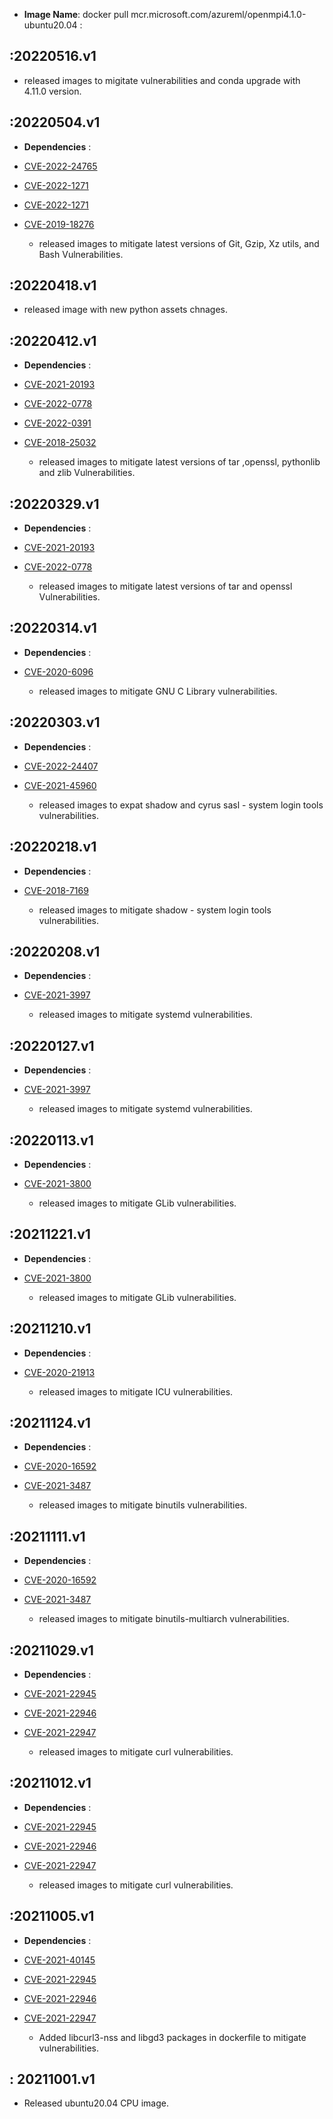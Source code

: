 -  **Image Name**: docker pull mcr.microsoft.com/azureml/openmpi4.1.0-ubuntu20.04 :

:20220516.v1
------------------- 

- released images to migitate vulnerabilities and conda upgrade with 4.11.0 version.

:20220504.v1 
------------------- 

-   **Dependencies** :
  
-   [CVE-2022-24765](https://ubuntu.com/security/notices/USN-5376-1)
-   [CVE-2022-1271](https://ubuntu.com/security/notices/USN-5378-1)
-   [CVE-2022-1271](https://ubuntu.com/security/notic[es/USN-5378-2)
-   [CVE-2019-18276](https://ubuntu.com/security/notices/USN-5380-1) 
    
     - released images to mitigate latest versions of Git, Gzip, Xz utils, and Bash Vulnerabilities.

:20220418.v1
------------------- 

- released image with new python assets chnages.

:20220412.v1 
------------------- 

-   **Dependencies** :
  
-   [CVE-2021-20193](https://ubuntu.com/security/notices/USN-5329-1) 
-   [CVE-2022-0778](https://ubuntu.com/security/notices/USN-5328-1)
-   [CVE-2022-0391](https://ubuntu.com/security/notices/USN-5342-1)
-   [CVE-2018-25032](https://ubuntu.com/security/notices/USN-5355-1)
    
     - released images to mitigate latest versions of tar ,openssl, pythonlib and zlib Vulnerabilities.

:20220329.v1 
------------------- 

-   **Dependencies** :
  
-   [CVE-2021-20193](https://ubuntu.com/security/notices/USN-5329-1) 
-   [CVE-2022-0778](https://ubuntu.com/security/notices/USN-5328-1) 

     - released images to mitigate latest versions of tar and openssl Vulnerabilities.

:20220314.v1
-------------------

 -   **Dependencies** : 

 -   [CVE-2020-6096](https://ubuntu.com/security/notices/USN-5310-1)

     - released images to mitigate GNU C Library vulnerabilities.
 
:20220303.v1
-------------------

-   **Dependencies** : 

 -   [CVE-2022-24407](https://ubuntu.com/security/notices/USN-5301-1)
 -   [CVE-2021-45960](https://ubuntu.com/security/notices/USN-5288-1)

     - released images to expat shadow and cyrus sasl  - system login tools vulnerabilities.

:20220218.v1
-------------------

 -   **Dependencies** : 

 -   [CVE-2018-7169](https://ubuntu.com/security/notices/USN-5254-1)

     - released images to mitigate shadow - system login tools vulnerabilities.

:20220208.v1
-------------------

 -   **Dependencies** : 

 -   [CVE-2021-3997](https://ubuntu.com/security/CVE-2021-3997)

     - released images to mitigate systemd vulnerabilities.

:20220127.v1
-------------------

 -   **Dependencies** : 

 -   [CVE-2021-3997](https://ubuntu.com/security/CVE-2021-3997)

     - released images to mitigate systemd vulnerabilities.

:20220113.v1
-------------------

 -   **Dependencies** : 

 -   [CVE-2021-3800](https://ubuntu.com/security/notices/USN-5189-1)

     - released images to mitigate GLib vulnerabilities.

:20211221.v1
-------------------

 -   **Dependencies** : 

 -   [CVE-2021-3800](https://ubuntu.com/security/notices/USN-5189-1)

     - released images to mitigate GLib vulnerabilities.

:20211210.v1
-------------------

 -   **Dependencies** : 

 -   [CVE-2020-21913](https://ubuntu.com/security/notices/USN-5133-1)

     - released images to mitigate ICU vulnerabilities.

:20211124.v1
-------------------

 -   **Dependencies** : 

 -   [CVE-2020-16592](https://ubuntu.com/security/CVE-2020-16592)
 -   [CVE-2021-3487](https://ubuntu.com/security/CVE-2021-3487)
  
     - released images to mitigate binutils vulnerabilities.

:20211111.v1
-------------------

 -   **Dependencies** : 

 -   [CVE-2020-16592](https://ubuntu.com/security/CVE-2020-16592)
 -   [CVE-2021-3487](https://ubuntu.com/security/CVE-2021-3487)
  
     - released images to mitigate binutils-multiarch vulnerabilities.

:20211029.v1
-------------------

 -   **Dependencies** : 

 -   [CVE-2021-22945](https://ubuntu.com/security/notices/USN-5079-3)
 -   [CVE-2021-22946](https://ubuntu.com/security/notices/USN-5079-3)
 -   [CVE-2021-22947](https://ubuntu.com/security/notices/USN-5079-3)
  
     - released images to mitigate curl vulnerabilities.

:20211012.v1
-------------------

 -   **Dependencies** : 

 -   [CVE-2021-22945](https://ubuntu.com/security/notices/USN-5079-3)
 -   [CVE-2021-22946](https://ubuntu.com/security/notices/USN-5079-3)
 -   [CVE-2021-22947](https://ubuntu.com/security/notices/USN-5079-3)
  
     - released images to mitigate curl vulnerabilities.

:20211005.v1
-------------------

 -   **Dependencies** : 

 -   [CVE-2021-40145](https://ubuntu.com/security/notices/USN-5068-1)
 -   [CVE-2021-22945](https://ubuntu.com/security/notices/USN-5079-3)
 -   [CVE-2021-22946](https://ubuntu.com/security/notices/USN-5079-3)
 -   [CVE-2021-22947](https://ubuntu.com/security/notices/USN-5079-3)
  
     - Added libcurl3-nss and libgd3 packages in dockerfile to mitigate vulnerabilities.

: 20211001.v1
-------------------

- Released ubuntu20.04 CPU image.
